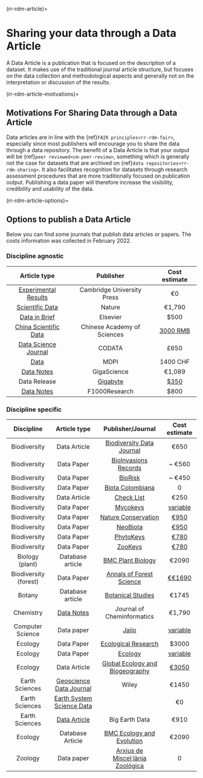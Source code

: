 (rr-rdm-article)=
# Sharing your data through a Data Article
A Data Article is a publication that is focused on the description of a dataset. It makes use of the traditional journal article structure, but focuses on the data collection and methodological aspects and generally not on the interpretation or discussion of the results.

(rr-rdm-article-motivations)=
##  Motivations For Sharing Data through a Data Article

Data articles are in line with the {ref}`FAIR principles<rr-rdm-fair>`, especially since most publishers will encourage you to share the data through a data repository. The benefit of a Data Article is that your output will be {ref}`peer reviewed<cm-peer-review>`, something which is generally not the case for datasets that are archived on {ref}`data repositories<rr-rdm-sharing>`. It also facilitates recognition for datasets through research assessment procedures that are more traditionally focused on publication output. Publishing a data paper will therefore increase the visibility, credibility and usability of the data.


(rr-rdm-article-options)=
## Options to publish a Data Article
Below you can find some journals that publish data articles or papers. The costs information was collected in February 2022. 

### Discipline agnostic
| Article type| Publisher   | Cost estimate         |
|    :----:   |    :----:   |    :----:     |
| [Experimental Results](https://www.cambridge.org/core/journals/experimental-results)      | Cambridge University Press   | €0  |
| [Scientific Data](https://www.nature.com/sdata/)      | Nature   | €1,790   |
| [Data in Brief](https://www.journals.elsevier.com/data-in-brief)      | Elsevier   | $500   |
| [China Scientific Data](http://www.csdata.org/) | Chinese Academy of Sciences | [3000 RMB](http://www.csdata.org/en/p/static/1329/) | 
| [Data Science Journal](https://datascience.codata.org/)      | CODATA   | £650   |
| [Data](https://www.mdpi.com/journal/data)      | MDPI   | 1400 CHF   |
| [Data Notes](https://academic.oup.com/gigascience)      | GigaScience   | €1,089  |
| Data Release | [Gigabyte](https://gigabytejournal.com/information-for-authors) | [$350](https://gigabytejournal.com/open-access-and-apc#article-processing-charges) | 
| [Data Notes](https://think.f1000research.com/about-data-notes/)      | F1000Research   | $800  |


### Discipline specific
| Discipline | Article type| Publisher/Journal   | Cost estimate        |
|    :----:  |    :----:   |    :----:   |    :----:     |
| Biodiversity| Data Article | [Biodiversity Data Journal](https://bdj.pensoft.net/) | €650 | 
| Biodiversity| Data Paper | [BioInvasions Records](https://www.reabic.net/journals/bir/Submission.aspx) | ~ €560 |
| Biodiversity| Data Paper | [BioRisk](https://biorisk.pensoft.net/about#Author-Guidelines) | ~ €450 |
| Biodiversity| Data Paper | [Biota Colombiana](http://revistas.humboldt.org.co/index.php/biota/about/submissions#authorGuidelines) | 0 | 
| Biodiversity | Data Article | [Check List](https://checklist.pensoft.net/about#Authors-Guidelines) | €250 | 
| Biodiversity| Data Paper | [Mycokeys](https://mycokeys.pensoft.net/about#Author-Guidelines) | [variable](https://mycokeys.pensoft.net/about#Article-Processing-Charges)|
| Biodiversity| Data Paper | [Nature Conservation](https://natureconservation.pensoft.net/about#Author-Guidelines) | [€950](https://natureconservation.pensoft.net/about#Article-Processing-Charges) | 
| Biodiversity| Data Paper | [NeoBiota](https://neobiota.pensoft.net/) | [€950](https://neobiota.pensoft.net/about#ArticleProcessingCharges) | 
| Biodiversity| Data Paper | [PhytoKeys](https://phytokeys.pensoft.net/about#Author-Guidelines) |  [€780](https://phytokeys.pensoft.net/about#ArticleProcessingCharges) |
| Biodiversity| Data Paper | [ZooKeys](https://zookeys.pensoft.net/about#SubmissionGuidelines) | [€780](https://zookeys.pensoft.net/about#ArticleProcessingCharges) | 
| Biology (plant) | Database article | [BMC Plant Biology](https://bmcplantbiol.biomedcentral.com/submission-guidelines/preparing-your-manuscript/database-article) | €2090 |
| Biodiversity (forest)| Data Paper | [Annals of Forest Science](https://annforsci.biomedcentral.com/submission-guidelines/preparing-your-manuscript/data-paper) | [€€1690](https://annforsci.biomedcentral.com/submission-guidelines/fees-and-funding) | 
| Botany | Database article | [Botanical Studies](https://as-botanicalstudies.springeropen.com/submission-guidelines/preparing-your-manuscript/database-article) | €1745 | 
| Chemistry | [Data Notes](https://jcheminf.biomedcentral.com/submission-guidelines/preparing-your-manuscript/data-note)   | Journal of Cheminformatics   | €1,790 |
| Computer Science| Data paper | [Jaiio](https://www.sadio.org.ar/jaiio/)| [variable](https://50jaiio.sadio.org.ar/aranceles) | 
| Ecology | Data Paper | [Ecological Research](http://www.esj.ne.jp/er/datapaper.html) | $3000 |
| Ecology | Data Paper | [Ecology](https://esajournals.onlinelibrary.wiley.com/hub/journal/19399170/resources/types-of-contributions-ecy#Data_Papers) | [variable](https://esajournals.onlinelibrary.wiley.com/hub/journal/19399170/open-access) | 
| Ecology | Data Article | [Global Ecology and Biogeography](https://onlinelibrary.wiley.com/page/journal/14668238/homepage/forauthors.html) | [€3050](https://authorservices.wiley.com/author-resources/Journal-Authors/open-access/article-publication-charges.html) | 
| Earth Sciences| [Geoscience Data Journal](https://rmets-onlinelibrary-wiley-com.tudelft.idm.oclc.org/journal/20496060)      | Wiley   | €1450  |
| Earth Sciences| [Earth System Science Data](https://www.earth-system-science-data.net/)      |   | €0  |
| Earth Sciences| [Data Article](https://www.tandfonline.com/action/authorSubmission?show=instructions&journalCode=tbed20) | Big Earth Data | €910 |
| Ecology | Database Article | [BMC Ecology and Evolution](https://bmcecolevol.biomedcentral.com/submission-guidelines/preparing-your-manuscript/database-article) | €2090 | 
| Zoology | Data paper | [Arxius de Miscel·lània Zoològica](http://amz.museucienciesjournals.cat/how-it-is-published/?lang=en) | 0 |

